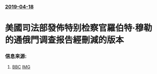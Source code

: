 ### [2019-04-18](/news/2019/04/18/index.md)

##### 
# 美國司法部發佈特别检察官羅伯特·穆勒的通俄門调查报告經刪減的版本 




### 信息来源:

1. [BBC](https://www.bbc.com/zhongwen/simp/world-47983795) [IMG](https://ichef.bbci.co.uk/news/1024/branded_zhongwen/AB72/production/_100109834_the_russian_investigation_976-nc.jpg)

